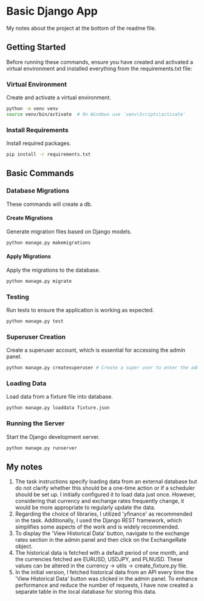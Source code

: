 # Basic Django App

My notes about the project at the bottom of the readme file.

## Getting Started

Before running these commands, ensure you have created and activated a virtual environment and installed everything from the requirements.txt file:

### Virtual Environment
Create and activate a virtual environment.
```bash
python -m venv venv
source venv/bin/activate  # On Windows use `venv\Scripts\activate`
```

### Install Requirements
Install required packages.
```bash
pip install -r requirements.txt
```

## Basic Commands

### Database Migrations
These commands will create a db.

#### Create Migrations
Generate migration files based on Django models.
```bash
python manage.py makemigrations
```

#### Apply Migrations
Apply the migrations to the database.
```bash
python manage.py migrate
```

### Testing
Run tests to ensure the application is working as expected.
```bash
python manage.py test
```

### Superuser Creation
Create a superuser account, which is essential for accessing the admin panel.
```bash
python manage.py createsuperuser # Create a super user to enter the admin panel
```

### Loading Data
Load data from a fixture file into database.
```bash
python manage.py loaddata fixture.json
```

### Running the Server
Start the Django development server.
```bash
python manage.py runserver
```

## My notes

1. The task instructions specify loading data from an external database but do not clarify whether this should be a one-time action or if a scheduler should be set up. I initially configured it to load data just once. However, considering that currency and exchange rates frequently change, it would be more appropriate to regularly update the data.
2. Regarding the choice of libraries, I utilized 'yfinance' as recommended in the task. Additionally, I used the Django REST framework, which simplifies some aspects of the work and is widely recommended.
3. To display the 'View Historical Data' button, navigate to the exchange rates section in the admin panel and then click on the ExchangeRate object.
4. The historical data is fetched with a default period of one month, and the currencies fetched are EURUSD, USDJPY, and PLNUSD. These values can be altered in the currency -> utils -> create_fixture.py file.
5. In the initial version, I fetched historical data from an API every time the 'View Historical Data' button was clicked in the admin panel. To enhance performance and reduce the number of requests, I have now created a separate table in the local database for storing this data.